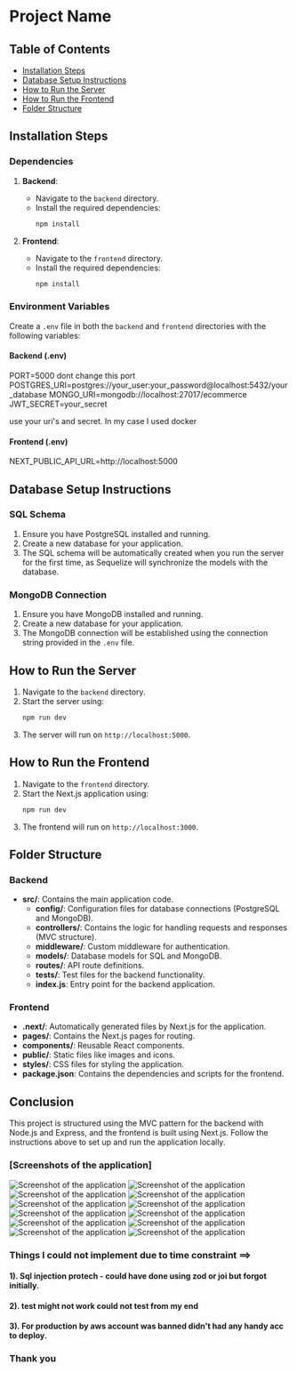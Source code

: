 # Project Name

## Table of Contents
- [Installation Steps](#installation-steps)
- [Database Setup Instructions](#database-setup-instructions)
- [How to Run the Server](#how-to-run-the-server)
- [How to Run the Frontend](#how-to-run-the-frontend)
- [Folder Structure](#folder-structure)

## Installation Steps

### Dependencies

1. **Backend**:
   - Navigate to the `backend` directory.
   - Install the required dependencies:
     ```bash
     npm install
     ```

2. **Frontend**:
   - Navigate to the `frontend` directory.
   - Install the required dependencies:
     ```bash
     npm install
     ```

### Environment Variables

Create a `.env` file in both the `backend` and `frontend` directories with the following variables:

#### Backend (.env)
PORT=5000 dont change this port
POSTGRES_URI=postgres://your_user:your_password@localhost:5432/your_database
MONGO_URI=mongodb://localhost:27017/ecommerce
JWT_SECRET=your_secret

use your uri's and secret. In my case I used docker 

#### Frontend (.env)
NEXT_PUBLIC_API_URL=http://localhost:5000


## Database Setup Instructions

### SQL Schema

1. Ensure you have PostgreSQL installed and running.
2. Create a new database for your application.
3. The SQL schema will be automatically created when you run the server for the first time, as Sequelize will synchronize the models with the database.

### MongoDB Connection

1. Ensure you have MongoDB installed and running.
2. Create a new database for your application.
3. The MongoDB connection will be established using the connection string provided in the `.env` file.

## How to Run the Server

1. Navigate to the `backend` directory.
2. Start the server using:
   ```bash
   npm run dev
   ```
3. The server will run on `http://localhost:5000`.

## How to Run the Frontend

1. Navigate to the `frontend` directory.
2. Start the Next.js application using:
   ```bash
   npm run dev
   ```
3. The frontend will run on `http://localhost:3000`.

## Folder Structure

### Backend
- **src/**: Contains the main application code.
  - **config/**: Configuration files for database connections (PostgreSQL and MongoDB).
  - **controllers/**: Contains the logic for handling requests and responses (MVC structure).
  - **middleware/**: Custom middleware for authentication.
  - **models/**: Database models for SQL and MongoDB.
  - **routes/**: API route definitions.
  - **tests/**: Test files for the backend functionality.
  - **index.js**: Entry point for the backend application.

### Frontend
- **.next/**: Automatically generated files by Next.js for the application.
- **pages/**: Contains the Next.js pages for routing.
- **components/**: Reusable React components.
- **public/**: Static files like images and icons.
- **styles/**: CSS files for styling the application.
- **package.json**: Contains the dependencies and scripts for the frontend.

## Conclusion

This project is structured using the MVC pattern for the backend with Node.js and Express, and the frontend is built using Next.js. Follow the instructions above to set up and run the application locally.


### [Screenshots of the application]
 ![Screenshot of the application](images/1.jpg)
 ![Screenshot of the application](images/2.jpg)
 ![Screenshot of the application](images/3.jpg)
 ![Screenshot of the application](images/4.jpg)
 ![Screenshot of the application](images/5.jpg)
 ![Screenshot of the application](images/6.jpg)
 ![Screenshot of the application](images/7.jpg)
 ![Screenshot of the application](images/8.jpg)
 ![Screenshot of the application](images/9.jpg)
 ![Screenshot of the application](images/10.jpg)
 ![Screenshot of the application](images/11.jpg)
 ![Screenshot of the application](images/12.jpg)

 ### Things I could not implement due to time constraint ==>

 #### 1). Sql injection protech - could have done using zod or joi but forgot initially.
 #### 2). test might not work could not test from my end

 #### 3). For production by aws account was banned didn't had any handy acc to deploy.


 ### Thank you
